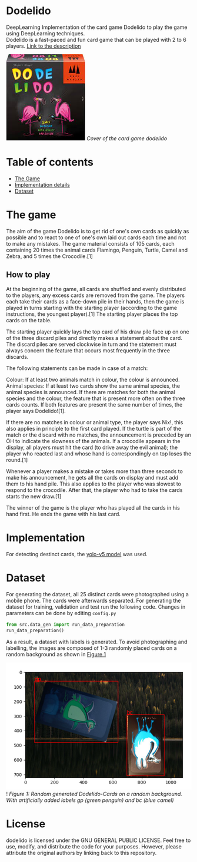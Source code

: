 # Dodelido
DeepLearning Implementation of the card game Dodelido to play the game using DeepLearning techniques.  
Dodelido is a fast-paced and fun card game that can be played with 2 to 6 players. 
[Link to the description](https://de.wikipedia.org/wiki/Dodelido)

![Cover of the card game Dodelido.](media/img.png)
*Cover of the card game dodelido*

# Table of contents
- [The Game](#the-game)
- [Implementation details](#implementation)
- [Dataset](#dataset)


# The game
The aim of the game Dodelido is to get rid of one's own cards as quickly as possible and to react to one of one's own laid out cards each time and not to make any mistakes. The game material consists of 105 cards, each containing 20 times the animal cards Flamingo, Penguin, Turtle, Camel and Zebra, and 5 times the Crocodile.[1]
## How to play


At the beginning of the game, all cards are shuffled and evenly distributed to the players, any excess cards are removed from the game. 
The players each take their cards as a face-down pile in their hands, then the game is played in turns starting with the starting player (according to the game instructions, the youngest player).[1] The starting player places the top cards on the table.

The starting player quickly lays the top card of his draw pile face up on one of the three discard piles and directly makes a statement about the card. The discard piles are served clockwise in turn and the statement must always concern the feature that occurs most frequently in the three discards.

The following statements can be made in case of a match:

Colour: If at least two animals match in colour, the colour is announced.
Animal species: If at least two cards show the same animal species, the animal species is announced.
If there are matches for both the animal species and the colour, the feature that is present more often on the three cards counts. If both features are present the same number of times, the player says Dodelido![1].

If there are no matches in colour or animal type, the player says Nix!, this also applies in principle to the first card played. If the turtle is part of the match or the discard with no matches, the announcement is preceded by an ÖH to indicate the slowness of the animals. If a crocodile appears in the display, all players must hit the card (to drive away the evil animal); the player who reacted last and whose hand is correspondingly on top loses the round.[1]

Whenever a player makes a mistake or takes more than three seconds to make his announcement, he gets all the cards on display and must add them to his hand pile. This also applies to the player who was slowest to respond to the crocodile. After that, the player who had to take the cards starts the new draw.[1]

The winner of the game is the player who has played all the cards in his hand first. He ends the game with his last card.


# Implementation
For detecting destinct cards, the [yolo-v5 model](https://github.com/ultralytics/yolov5) was used.

# Dataset
For generating the dataset, all 25 distinct cards were photographed using a mobile phone. The cards were afterwards separated.
For generating the dataset for training, validation and test run the following code. 
Changes in parameters can be done by editing ```config.py```
```python
from src.data_gen import run_data_preparation
run_data_preparation()
```
As a result, a dataset with labels is generated. To avoid photographing and labelling, the images are composed of 1-3 randomly placed cards on a random background as shown in [Figure 1](#figure1)

![img.png](img.png)!
*Figure 1: Random generated Dodelido-Cards on a random background. With artificially added labels gp (green penguin) and bc (blue camel)*

# License

dodelido is licensed under the GNU GENERAL PUBLIC LICENSE. Feel free to use, modify, and distribute the code for your purposes. However, please attribute the original authors by linking back to this repository.

